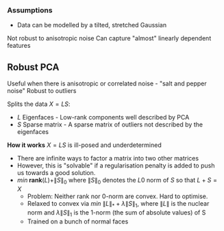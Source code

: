 ### Assumptions
* Data can be modelled by a tilted, stretched Gaussian

Not robust to anisotropic noise
Can capture "almost" linearly dependent features
## Robust PCA
Useful when there is anisotropic or correlated noise - "salt and pepper noise"
Robust to outliers

Splits the data $X = LS$:
* $L$ Eigenfaces - Low-rank components well described by PCA
* $S$ Sparse matrix - A sparse matrix of outliers not described by the eigenfaces

**How it works**
$X = LS$ is ill-posed and underdetermined
* There are infinite ways to factor a matrix into two other matrices
* However, this is "solvable" if a regularisation penalty is added to push us towards a good solution.
* $min \textbf{ rank}(L) + \|S\|_{0}$  where $\|S\|_{0}$ denotes the $L0$ norm of $S$ so that $L+S=X$
	* Problem: Neither rank nor 0-norm are convex. Hard to optimise.
	* Relaxed to convex via $min\text{ } \|L\|_{*} + \lambda \|S\|_{1}$, where $\|L\|$ is the nuclear norm and $\lambda \|S\|_{1}$ is the 1-norm (the sum of absolute values) of S
	* Trained on a bunch of normal faces
